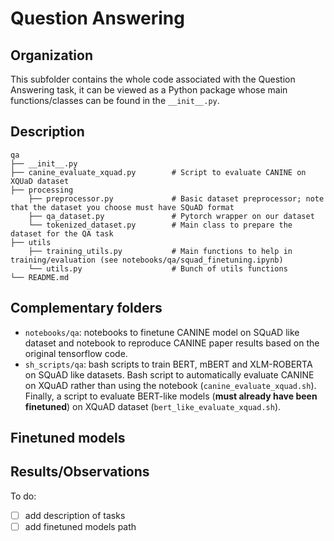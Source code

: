 # Question Answering 

## Organization

This subfolder contains the whole code associated with the Question Answering task, it can be viewed as a Python package
whose main functions/classes can be found in the ``__init__.py``.

## Description

```
qa
├── __init__.py
├── canine_evaluate_xquad.py        # Script to evaluate CANINE on XQUaD dataset  
├── processing   
    ├── preprocessor.py             # Basic dataset preprocessor; note that the dataset you choose must have SQuAD format                     
    ├── qa_dataset.py               # Pytorch wrapper on our dataset                    
    └── tokenized_dataset.py        # Main class to prepare the dataset for the QA task
├── utils   
    ├── training_utils.py           # Main functions to help in training/evaluation (see notebooks/qa/squad_finetuning.ipynb)
    └── utils.py                    # Bunch of utils functions
└── README.md
```

## Complementary folders

- ```notebooks/qa```: notebooks to finetune CANINE model on SQuAD like dataset and notebook to reproduce CANINE paper 
results based on the original tensorflow code.
- ```sh_scripts/qa```: bash scripts to train BERT, mBERT and XLM-ROBERTA on SQuAD like datasets. Bash script to
automatically evaluate CANINE on XQuAD rather than using the notebook (``canine_evaluate_xquad.sh``). Finally, a script 
to evaluate BERT-like models (**must already have been finetuned**) on XQuAD dataset (``bert_like_evaluate_xquad.sh``).

## Finetuned models

## Results/Observations

To do: 
 - [ ] add description of tasks
 - [ ] add finetuned models path
